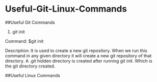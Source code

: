 # Useful-Git-Linux-Commands

##Useful Git Commands

1) git init

Command:
$git init

Description: 
It is used to create a new git repository. When we run this command in any given directory it will create a new git repository of that directory. A .git 
hidden directory is created after running git init. Which is the git directory created. 


##Useful Linux Commands
